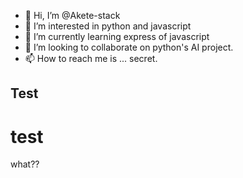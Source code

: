 - 👋 Hi, I’m @Akete-stack
- 👀 I’m interested in python and javascript
- 🌱 I’m currently learning express of javascript
- 💞️ I’m looking to collaborate on python's AI project.
- 📫 How to reach me is ... secret.

<!---
Akete-stack/Akete-stack is a ✨ special ✨ repository because its `README.md` (this file) appears on your GitHub profile.
You can click the Preview link to take a look at your changes.
--->
## Test
# test
what??
